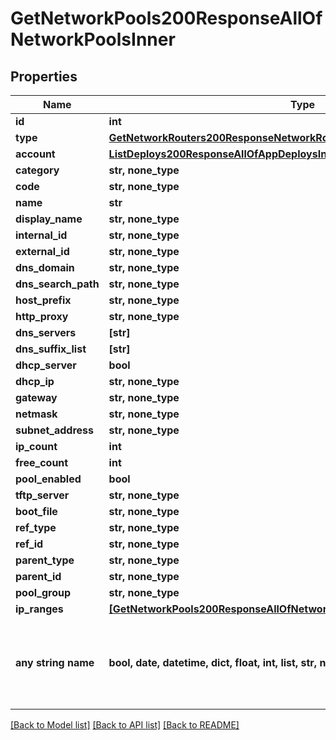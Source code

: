 # GetNetworkPools200ResponseAllOfNetworkPoolsInner


## Properties
Name | Type | Description | Notes
------------ | ------------- | ------------- | -------------
**id** | **int** |  | [optional] 
**type** | [**GetNetworkRouters200ResponseNetworkRoutersInnerInterfacesInnerNetwork**](GetNetworkRouters200ResponseNetworkRoutersInnerInterfacesInnerNetwork.md) |  | [optional] 
**account** | [**ListDeploys200ResponseAllOfAppDeploysInnerInstance**](ListDeploys200ResponseAllOfAppDeploysInnerInstance.md) |  | [optional] 
**category** | **str, none_type** |  | [optional] 
**code** | **str, none_type** |  | [optional] 
**name** | **str** |  | [optional] 
**display_name** | **str, none_type** |  | [optional] 
**internal_id** | **str, none_type** |  | [optional] 
**external_id** | **str, none_type** |  | [optional] 
**dns_domain** | **str, none_type** |  | [optional] 
**dns_search_path** | **str, none_type** |  | [optional] 
**host_prefix** | **str, none_type** |  | [optional] 
**http_proxy** | **str, none_type** |  | [optional] 
**dns_servers** | **[str]** |  | [optional] 
**dns_suffix_list** | **[str]** |  | [optional] 
**dhcp_server** | **bool** |  | [optional] 
**dhcp_ip** | **str, none_type** |  | [optional] 
**gateway** | **str, none_type** |  | [optional] 
**netmask** | **str, none_type** |  | [optional] 
**subnet_address** | **str, none_type** |  | [optional] 
**ip_count** | **int** |  | [optional] 
**free_count** | **int** |  | [optional] 
**pool_enabled** | **bool** |  | [optional] 
**tftp_server** | **str, none_type** |  | [optional] 
**boot_file** | **str, none_type** |  | [optional] 
**ref_type** | **str, none_type** |  | [optional] 
**ref_id** | **str, none_type** |  | [optional] 
**parent_type** | **str, none_type** |  | [optional] 
**parent_id** | **str, none_type** |  | [optional] 
**pool_group** | **str, none_type** |  | [optional] 
**ip_ranges** | [**[GetNetworkPools200ResponseAllOfNetworkPoolsInnerIpRangesInner]**](GetNetworkPools200ResponseAllOfNetworkPoolsInnerIpRangesInner.md) |  | [optional] 
**any string name** | **bool, date, datetime, dict, float, int, list, str, none_type** | any string name can be used but the value must be the correct type | [optional]

[[Back to Model list]](../README.md#documentation-for-models) [[Back to API list]](../README.md#documentation-for-api-endpoints) [[Back to README]](../README.md)


